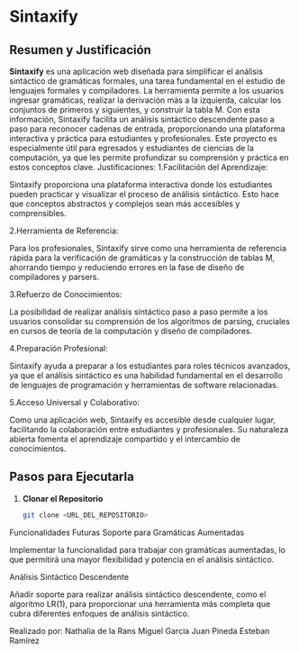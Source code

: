 # Sintaxify

## Resumen y Justificación

**Sintaxify** es una aplicación web diseñada para simplificar el análisis sintáctico de gramáticas formales, una tarea fundamental en el estudio de lenguajes formales y compiladores. La herramienta permite a los usuarios ingresar gramáticas, realizar la derivación más a la izquierda, calcular los conjuntos de primeros y siguientes, y construir la tabla M. Con esta información, Sintaxify facilita un análisis sintáctico descendente paso a paso para reconocer cadenas de entrada, proporcionando una plataforma interactiva y práctica para estudiantes y profesionales. Este proyecto es especialmente útil para egresados y estudiantes de ciencias de la computación, ya que les permite profundizar su comprensión y práctica en estos conceptos clave.
Justificaciones:
1.Facilitación del Aprendizaje:

Sintaxify proporciona una plataforma interactiva donde los estudiantes pueden practicar y visualizar el proceso de análisis sintáctico. Esto hace que conceptos abstractos y complejos sean más accesibles y comprensibles.

2.Herramienta de Referencia:

Para los profesionales, Sintaxify sirve como una herramienta de referencia rápida para la verificación de gramáticas y la construcción de tablas M, ahorrando tiempo y reduciendo errores en la fase de diseño de compiladores y parsers.

3.Refuerzo de Conocimientos:

La posibilidad de realizar análisis sintáctico paso a paso permite a los usuarios consolidar su comprensión de los algoritmos de parsing, cruciales en cursos de teoría de la computación y diseño de compiladores.

4.Preparación Profesional:

Sintaxify ayuda a preparar a los estudiantes para roles técnicos avanzados, ya que el análisis sintáctico es una habilidad fundamental en el desarrollo de lenguajes de programación y herramientas de software relacionadas.

5.Acceso Universal y Colaborativo:

Como una aplicación web, Sintaxify es accesible desde cualquier lugar, facilitando la colaboración entre estudiantes y profesionales. Su naturaleza abierta fomenta el aprendizaje compartido y el intercambio de conocimientos.
## Pasos para Ejecutarla

1. **Clonar el Repositorio**

   ```bash
   git clone <URL_DEL_REPOSITORIO>


Funcionalidades Futuras
Soporte para Gramáticas Aumentadas

Implementar la funcionalidad para trabajar con gramáticas aumentadas, lo que permitirá una mayor flexibilidad y potencia en el análisis sintáctico.

Análisis Sintáctico Descendente

Añadir soporte para realizar análisis sintáctico descendente, como el algoritmo LR(1), para proporcionar una herramienta más completa que cubra diferentes enfoques de análisis sintáctico.


Realizado por:
Nathalia de la Rans
Miguel Garcia
Juan Pineda
Esteban Ramírez
